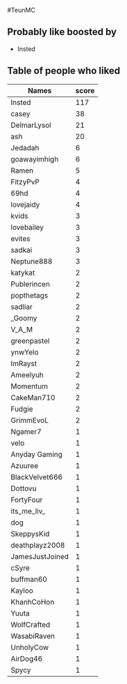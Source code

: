 #TeunMC
## Probably like boosted by 
+ Insted
## Table of people who liked
Names | score
--- | ---
Insted | 117
casey | 38
DelmarLysol | 21
ash | 20
Jedadah | 6
goawayimhigh | 6
Ramen | 5
FitzyPvP | 4
69hd | 4
lovejaidy | 4
kvids | 3
lovebailey | 3
evites | 3
sadkai | 3
Neptune888 | 3
katykat | 2
Publerincen | 2
popthetags | 2
sadliar | 2
_Goomy | 2
V_A_M | 2
greenpastel | 2
ynwYelo | 2
ImRayst | 2
Ameelyuh | 2
Momentum | 2
CakeMan710 | 2
Fudgie | 2
GrimmEvoL | 2
Ngamer7 | 1
velo | 1
Anyday Gaming | 1
Azuuree | 1
BlackVelvet666 | 1
Dottovu | 1
FortyFour | 1
its_me_liv_ | 1
dog | 1
SkeppysKid | 1
deathplayz2008 | 1
JamesJustJoined | 1
cSyre | 1
buffman60 | 1
Kayloo | 1
KhanhCoHon | 1
Yuuta | 1
WolfCrafted | 1
WasabiRaven | 1
UnholyCow | 1
AirDog46 | 1
Spycy | 1
